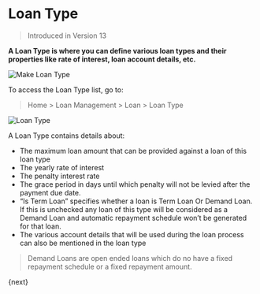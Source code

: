 <!-- add-breadcrumbs -->
# Loan Type
> Introduced in Version 13

**A Loan Type is where you can define various loan types and their properties like rate of interest, loan account details, etc.**

<img class="screenshot" alt="Make Loan Type" src="{{docs_base_url}}/assets/img/loan-management/loan-type-flow.png">

To access the Loan Type list, go to:
> Home > Loan Management > Loan > Loan Type


<img class="screenshot" alt="Loan Type" src="{{docs_base_url}}/assets/img/loan-management/loan-type.png">


A Loan Type contains details about:

  * The maximum loan amount that can be provided against a loan of this loan type
  * The yearly rate of interest
  * The penalty interest rate
  * The grace period in days until which penalty will not be levied after the payment due date.
  * “Is Term Loan” specifies whether a loan is Term Loan Or Demand Loan. If  this is unchecked any loan of this type will be considered as a Demand Loan and automatic repayment schedule won’t be generated for that loan.
  * The various account details that will be used during the loan process can also be mentioned in the loan type

> Demand Loans are open ended loans which do no have a fixed repayment schedule or a fixed repayment amount.

{next}


